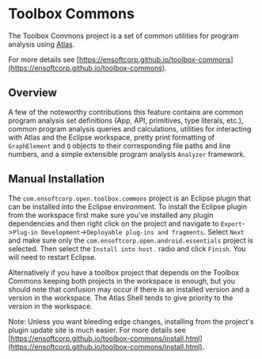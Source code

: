 Toolbox Commons
==========================

The Toolbox Commons project is a set of common utilities for program analysis using [Atlas](http://www.ensoftcorp.com/atlas/).

For more details see [https://ensoftcorp.github.io/toolbox-commons](https://ensoftcorp.github.io/toolbox-commons).

## Overview
A few of the noteworthy contributions this feature contains are common program analysis set definitions (App, API, primitives, type literals, etc.), common program analysis queries and calculations, utilities for interacting with Atlas and the Eclipse workspace, pretty print formatting of `GraphElement` and `Q` objects to their corresponding file paths and line numbers, and a simple extensible program analysis `Analyzer` framework.

## Manual Installation
The `com.ensoftcorp.open.toolbox.commons` project is an Eclipse plugin that can be installed into the Eclipse environment.  To install the Eclipse plugin from the workspace first make sure you've installed any plugin dependencies and then right click on the project and navigate to `Export`->`Plug-in Development`->`Deployable plug-ins and fragments`.  Select `Next` and make sure only the `com.ensoftcorp.open.android.essentials` project is selected.  Then select the `Install into host.` radio and click `Finish`.  You will need to restart Eclipse.

Alternatively if you have a toolbox project that depends on the Toolbox Commons keeping both projects in the workspace is enough, but you should note that confusion may occur if there is an installed version and a version in the workspace.  The Atlas Shell tends to give priority to the version in the workspace.

Note: Unless you want bleeding edge changes, installing from the project's plugin update site is much easier.  For more details see [https://ensoftcorp.github.io/toolbox-commons/install.html](https://ensoftcorp.github.io/toolbox-commons/install.html).